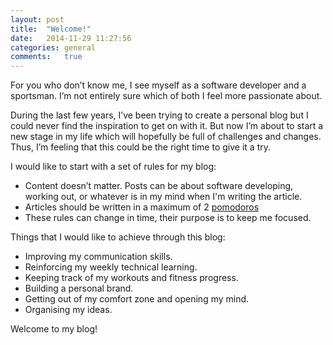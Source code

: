 ```yaml
---
layout: post
title:  "Welcome!"
date:   2014-11-29 11:27:56
categories: general
comments:   true
---
```

For you who don’t know me, I see myself as a software developer and a sportsman. I’m not entirely
 sure which of both I feel more passionate about.

During the last few years, I’ve been trying to create a personal blog but I could never find the
 inspiration to get on with it. But now I’m about to start a new stage in my life which will
 hopefully be full of challenges and changes. Thus, I’m feeling that this could be the right time
 to give it a try.

I would like to start with a set of rules for my blog:

* Content doesn’t matter. Posts can be about software developing, working out, or
 whatever is in my mind when I'm writing the article.
* Articles should be written in a maximum of 2 [pomodoros][pomodoro]
* These rules can change in time, their purpose is to keep me focused.

Things that I would like to achieve through this blog:

* Improving my communication skills.
* Reinforcing my weekly technical learning.
* Keeping track of my workouts and fitness progress.
* Building a personal brand.
* Getting out of my comfort zone and opening my mind.
* Organising my ideas.

Welcome to my blog!

[pomodoro]: http://pomodorotechnique.com/
